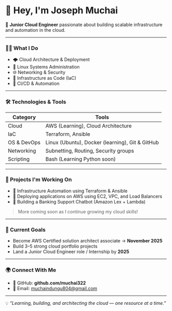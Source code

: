 # 👋 Hey, I'm Joseph Muchai

🚀 **Junior Cloud Engineer** passionate about building scalable infrastructure and automation in the cloud.

---

### 🧑‍💻 What I Do
- 🌩️ Cloud Architecture & Deployment
- 🐧 Linux Systems Administration
- 🌐 Networking & Security
- 🧱 Infrastructure as Code (IaC)
- 🔁 CI/CD & Automation

---

### 🛠️ Technologies & Tools

| Category | Tools |
|---------|------|
| Cloud | AWS (Learning), Cloud Architecture |
| IaC | Terraform, Ansible |
| OS & DevOps | Linux (Ubuntu), Docker (learning), Git & GitHub |
| Networking | Subnetting, Routing, Security groups |
| Scripting | Bash (Learning Python soon) |

---

### 📌 Projects I'm Working On

- 🚧 Infrastructure Automation using Terraform & Ansible
- 🚀 Deploying applications on AWS using EC2, VPC, and Load Balancers
- 🎯 Building a Banking Support Chatbot (Amazon Lex + Lambda)

> More coming soon as I continue growing my cloud skills!

---

### 🎯 Current Goals
- Become AWS Certified  solution architect associate → **November 2025**
- Build 3–5 strong cloud portfolio projects
- Land a Junior Cloud Engineer role / Internship by **2025**

---

### 🌍 Connect With Me
- 🐙 GitHub: **github.com/muchai322**
- 📧 Email: muchaindungu804@gmail.com

---

💡 _“Learning, building, and architecting the cloud — one resource at a time.”_
